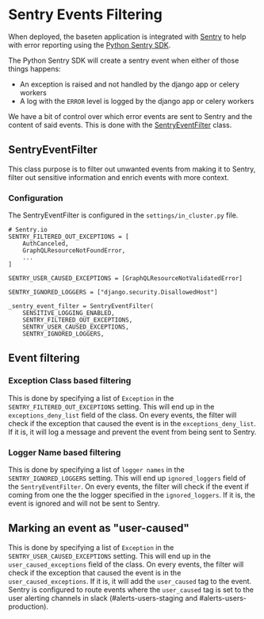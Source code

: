 # Sentry Events Filtering

When deployed, the baseten application is integrated with [Sentry](https://sentry.io/organizations/baseten/issues/?project=2307828) to help with error reporting using the [Python Sentry SDK](https://docs.sentry.io/platforms/python/).

The Python Sentry SDK will create a sentry event when either of those things happens:

- An exception is raised and not handled by the django app or celery workers
- A log with the `ERROR` level is logged by the django app or celery workers

We have a bit of control over which error events are sent to Sentry and the content of said events. This is done with the [SentryEventFilter](/backend/common/observability/sentry_event_filter.py) class.

## SentryEventFilter

This class purpose is to filter out unwanted events from making it to Sentry, filter out sensitive information and enrich events with more context.

### Configuration

The SentryEventFilter is configured in the `settings/in_cluster.py` file.

```
# Sentry.io
SENTRY_FILTERED_OUT_EXCEPTIONS = [
    AuthCanceled,
    GraphQLResourceNotFoundError,
    ...
]

SENTRY_USER_CAUSED_EXCEPTIONS = [GraphQLResourceNotValidatedError]

SENTRY_IGNORED_LOGGERS = ["django.security.DisallowedHost"]

_sentry_event_filter = SentryEventFilter(
    SENSITIVE_LOGGING_ENABLED,
    SENTRY_FILTERED_OUT_EXCEPTIONS,
    SENTRY_USER_CAUSED_EXCEPTIONS,
    SENTRY_IGNORED_LOGGERS,
```

## Event filtering

### Exception Class based filtering

This is done by specifying a list of `Exception` in the `SENTRY_FILTERED_OUT_EXCEPTIONS` setting. This will end up in the `exceptions_deny_list` field of the class. On every events, the filter will check if the exception that caused the event is in the `exceptions_deny_list`. If it is, it will log a message and prevent the event from being sent to Sentry.

### Logger Name based filtering

This is done by specifying a list of `logger names` in the `SENTRY_IGNORED_LOGGERS` setting. This will end up `ignored_loggers` field of the `SentryEventFilter`. On every events, the filter will check if the event if coming from one the the logger specified in the `ignored_loggers`. If it is, the event is ignored and will not be sent to Sentry.

## Marking an event as "user-caused"

This is done by specifying a list of `Exception` in the `SENTRY_USER_CAUSED_EXCEPTIONS` setting. This will end up in the `user_caused_exceptions` field of the class. On every events, the filter will check if the exception that caused the event is in the `user_caused_exceptions`. If it is, it will add the `user_caused` tag to the event. Sentry is configured to route events where the `user_caused` tag is set to the user alerting channels in slack (#alerts-users-staging and #alerts-users-production).
